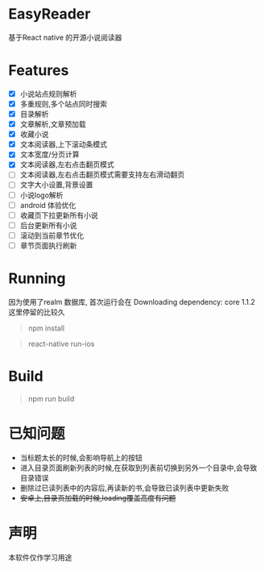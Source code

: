 # EasyReader
基于React native 的开源小说阅读器

# Features

- [x] 小说站点规则解析
- [x] 多重规则,多个站点同时搜索
- [x] 目录解析
- [x] 文章解析,文章预加载
- [x] 收藏小说
- [x] 文本阅读器,上下滚动条模式
- [x] 文本宽度/分页计算
- [x] 文本阅读器,左右点击翻页模式
- [ ] 文本阅读器,左右点击翻页模式需要支持左右滑动翻页
- [ ] 文字大小设置,背景设置
- [ ] 小说logo解析
- [ ] android 体验优化
- [ ] 收藏页下拉更新所有小说
- [ ] 后台更新所有小说
- [ ] 滚动到当前章节优化
- [ ] 章节页面执行刷新

# Running
因为使用了realm 数据库, 首次运行会在 Downloading dependency: core 1.1.2 这里停留的比较久
> npm install

> react-native run-ios

# Build
> npm run build

# 已知问题
- 当标题太长的时候,会影响导航上的按钮
- 进入目录页面刷新列表的时候,在获取到列表前切换到另外一个目录中,会导致目录错误
- 删除过已读列表中的内容后,再读新的书,会导致已读列表中更新失败
- ~~安卓上,目录页加载的时候,loading覆盖高度有问题~~

# 声明
本软件仅作学习用途 
